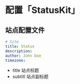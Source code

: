 # 配置「StatusKit」

## 站点配置文件

```yaml
# Site
title: Status
description:
author: John Doe
timezone:
```

- title 站点标题
- subtitl 站点副标题
